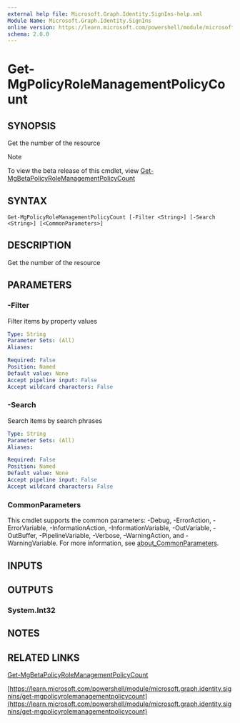 ```yaml
---
external help file: Microsoft.Graph.Identity.SignIns-help.xml
Module Name: Microsoft.Graph.Identity.SignIns
online version: https://learn.microsoft.com/powershell/module/microsoft.graph.identity.signins/get-mgpolicyrolemanagementpolicycount
schema: 2.0.0
---
```


# Get-MgPolicyRoleManagementPolicyCount

## SYNOPSIS
Get the number of the resource

> [!NOTE]
> To view the beta release of this cmdlet, view [Get-MgBetaPolicyRoleManagementPolicyCount](/powershell/module/Microsoft.Graph.Beta.Identity.SignIns/Get-MgBetaPolicyRoleManagementPolicyCount?view=graph-powershell-beta)

## SYNTAX

```
Get-MgPolicyRoleManagementPolicyCount [-Filter <String>] [-Search <String>] [<CommonParameters>]
```

## DESCRIPTION
Get the number of the resource

## PARAMETERS

### -Filter
Filter items by property values

```yaml
Type: String
Parameter Sets: (All)
Aliases:

Required: False
Position: Named
Default value: None
Accept pipeline input: False
Accept wildcard characters: False
```

### -Search
Search items by search phrases

```yaml
Type: String
Parameter Sets: (All)
Aliases:

Required: False
Position: Named
Default value: None
Accept pipeline input: False
Accept wildcard characters: False
```

### CommonParameters
This cmdlet supports the common parameters: -Debug, -ErrorAction, -ErrorVariable, -InformationAction, -InformationVariable, -OutVariable, -OutBuffer, -PipelineVariable, -Verbose, -WarningAction, and -WarningVariable. For more information, see [about_CommonParameters](http://go.microsoft.com/fwlink/?LinkID=113216).

## INPUTS

## OUTPUTS

### System.Int32
## NOTES

## RELATED LINKS
[Get-MgBetaPolicyRoleManagementPolicyCount](/powershell/module/Microsoft.Graph.Beta.Identity.SignIns/Get-MgBetaPolicyRoleManagementPolicyCount?view=graph-powershell-beta)

[https://learn.microsoft.com/powershell/module/microsoft.graph.identity.signins/get-mgpolicyrolemanagementpolicycount](https://learn.microsoft.com/powershell/module/microsoft.graph.identity.signins/get-mgpolicyrolemanagementpolicycount)



